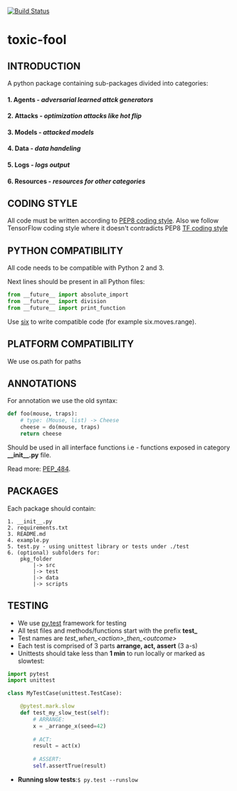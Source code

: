 [![Build Status](https://travis-ci.com/orgoro/toxic-fool.svg?branch=master)](https://travis-ci.com/orgoro/toxic-fool)

# toxic-fool

## INTRODUCTION
A python package containing sub-packages divided into categories:
#### 1. Agents - _adversarial learned attck generators_
#### 2. Attacks - _optimization attacks like hot flip_
#### 3. Models - _attacked models_
#### 4. Data - _data handeling_
#### 5. Logs - _logs output_
#### 6. Resources - _resources for other categories_

## CODING STYLE
All code must be written according to [PEP8 coding style](https://www.python.org/dev/peps/pep-0008/).
Also we follow TensorFlow coding style where it doesn't contradicts PEP8 [TF coding style](https://www.tensorflow.org/community/style_guide)

## PYTHON COMPATIBILITY
All code needs to be compatible with Python 2 and 3.

Next lines should be present in all Python files:

```python
from __future__ import absolute_import
from __future__ import division
from __future__ import print_function
```
Use [six](https://pypi.org/project/six/) to write compatible code (for example six.moves.range).

## PLATFORM COMPATIBILITY
We use os.path for paths
 
## ANNOTATIONS
For annotation we use the old syntax:

```python
def foo(mouse, traps):
    # type: (Mouse, list) -> Cheese
    cheese = do(mouse, traps)
    return cheese
```

Should be used in all interface functions i.e - functions exposed in category **\_\_init\_\_.py** file.

Read more: [PEP_484](https://www.python.org/dev/peps/pep-0484/).


## PACKAGES
Each package should contain:
```
1. __init__.py 
2. requirements.txt
3. README.md
4. example.py
5. test.py - using unittest library or tests under ./test
6. (optional) subfolders for:
    pkg_folder
        |-> src
        |-> test
        |-> data
        |-> scripts

```

## TESTING
* We use [py.test](https://docs.pytest.org/) framework for testing
* All test files and methods/functions start with the prefix **test_**
* Test names are *test\_when\_\<action\>\_then\_\<outcome\>*  
* Each test is comprised of 3 parts **arrange, act, assert** (3 a-s)
* Unittests should take less than **1 min** to run locally or marked as slowtest:

```python
import pytest
import unittest

class MyTestCase(unittest.TestCase):

    @pytest.mark.slow
    def test_my_slow_test(self):
        # ARRANGE:
        x = _arrange_x(seed=42)
        
        # ACT:
        result = act(x)
        
        # ASSERT:
        self.assertTrue(result)
```

* **Running slow tests**:`$ py.test --runslow`